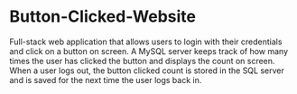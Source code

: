 # Button-Clicked-Website
Full-stack web application that allows users to login with their credentials and click on a button on screen. 
A MySQL server keeps track of how many times the user has clicked the button and displays the count on screen.
When a user logs out, the button clicked count is stored in the SQL server and is saved for the next time the user logs back in.
